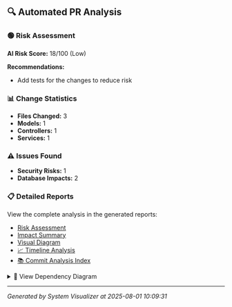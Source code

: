 ## 🔍 Automated PR Analysis

### 🟢 Risk Assessment
**AI Risk Score:** 18/100 (Low)

**Recommendations:**
- Add tests for the changes to reduce risk

### 📊 Change Statistics
- **Files Changed:** 3
- **Models:** 1
- **Controllers:** 1
- **Services:** 1

### ⚠️ Issues Found
- **Security Risks:** 1
- **Database Impacts:** 2

### 📋 Detailed Reports
View the complete analysis in the generated reports:
- [Risk Assessment](./docs/system-diagrams/reports/pr_risk_assessment.md)
- [Impact Summary](./docs/system-diagrams/reports/pr_impact_summary.md)
- [Visual Diagram](./docs/system-diagrams/reports/enhanced_pr_report.md)
- [📈 Timeline Analysis](./docs/system-diagrams/reports/pr_timeline.md)
- [📚 Commit Analysis Index](./docs/system-diagrams/commits/index.md)

<details>
<summary>🎯 View Dependency Diagram</summary>

```mermaid
graph TD
  subgraph "Enhanced PR Report"
    AIRisk["🤖 AI Risk Score: 18/100<br/>Level: Low"]:::lowRisk
    subgraph "Changed Files"
      app_controllers_test_controller_rb[test_controller.rb<br/>medium impact]:::mediumImpact
      app_models_user_rb[user.rb<br/>high impact]:::highImpact
      app_services_user_service_rb[user_service.rb<br/>medium impact]:::mediumImpact
    end

    subgraph "Affected Models"
      User[User<br/>6 deps, 6 assoc]
    end

    subgraph "Affected Controllers"
      TestController[TestController<br/>1 deps, 4 actions]
    end

    subgraph "Affected Services"
      UserService[UserService<br/>0 deps]
    end

  end

  %% Direct file changes
  app_controllers_test_controller_rb --> TestController
  app_models_user_rb --> User
  app_services_user_service_rb --> UserService
  %% Dependency relationships
  TestController -.-> User

  classDef highImpact fill:#ff6666,stroke:#cc0000,stroke-width:2px
  classDef mediumImpact fill:#ffaa66,stroke:#cc6600,stroke-width:2px
  classDef lowImpact fill:#66ff66,stroke:#00cc00,stroke-width:2px
  classDef highComplexity fill:#ffcccc,stroke:#ff6666,stroke-width:2px
  classDef mediumComplexity fill:#ffffcc,stroke:#ffaa66,stroke-width:2px
  classDef lowComplexity fill:#ccffcc,stroke:#66ff66,stroke-width:2px
  classDef criticalRisk fill:#cc0000,stroke:#990000,stroke-width:3px,color:#ffffff
  classDef highRisk fill:#ff3333,stroke:#cc0000,stroke-width:2px
  classDef mediumRisk fill:#ffaa66,stroke:#cc6600,stroke-width:2px
  classDef lowRisk fill:#66ff66,stroke:#00cc00,stroke-width:2px
```
</details>

---
_Generated by System Visualizer at 2025-08-01 10:09:31_